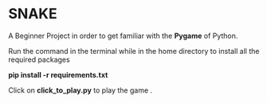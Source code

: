 <h1> SNAKE </h1>

<p>A Beginner Project in order to get familiar with the <strong>Pygame</strong> of Python.</p>
<p> Run the command in the terminal while in the home directory to install all the required packages</p>  
<p> <strong>pip install -r requirements.txt</strong> </p>

<p> Click on <strong>click_to_play.py</strong> to play the game .</p>

